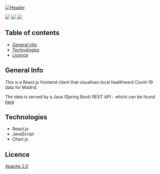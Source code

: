 [![Header](https://i.ibb.co/6nb6M4T/Covid-Radar-Madird.png "Header")](https://covidradarmadrid.es)

![](https://img.shields.io/badge/JavaScript-informational?style=flat&logo=javascript&logoColor=white&color=49464d)
![](https://img.shields.io/badge/React-informational?style=flat&logo=react&logoColor=white&color=49464d)
![](https://img.shields.io/badge/Chart.js-informational?style=flat&logo=chart.js&logoColor=white&color=49464d)

## Table of contents
* [General info](#general-info)
* [Technologies](#technologies)
* [Licence](#licence)

## General Info
This is a React.js frontend client that visualises local healthward Covid-19 data for Madrid. 

The data is served by a Java (Spring Boot) REST API - which can be found [here](https://github.com/ChrisHilborne/Madrid-Covid-Radar)

## Technologies
* React.js 
* JavaScript
* Chart.js

## Licence
[Apache 2.0](https://github.com/ChrisHilborne/Madrid-Covid-Radar-Frontend/blob/main/LICENSE)
